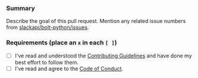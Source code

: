 ###  Summary

Describe the goal of this pull request. Mention any related issue numbers from [slackapi/bolt-python/issues](https://github.com/slackapi/bolt-python/issues).

### Requirements (place an `x` in each `[ ]`)

* [ ] I've read and understood the [Contributing Guidelines](https://github.com/slackapi/bolt-python-getting-started-app/blob/main/.github/contributing.md) and have done my best effort to follow them.
* [ ] I've read and agree to the [Code of Conduct](https://slackhq.github.io/code-of-conduct).